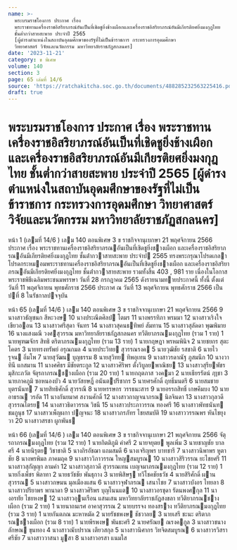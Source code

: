 ```yaml
---
name: >-
  พระบรมราชโองการ ประกาศ เรื่อง
  พระราชทานเครื่องราชอิสริยาภรณ์อันเป็นที่เชิดชูยิ่งช้างเผือกและเครื่องราชอิสริยาภรณ์อันมีเกียรติยศยิ่งมงกุฎไทย
  ชั้นต่ำกว่าสายสะพาย ประจำปี 2565
  [ผู้ดำรงตำแหน่งในสถาบันอุดมศึกษาของรัฐที่ไม่เป็นข้าราชการ กระทรวงการอุดมศึกษา
  วิทยาศาสตร์ วิจัยและนวัตกรรม มหาวิทยาลัยราชภัฏสกลนคร]
date: '2023-11-21'
category: ข พิเศษ
volume: 140
section: 3
page: 65 เล่มที่ 14/6
source: 'https://ratchakitcha.soc.go.th/documents/488285232563225416.pdf'
draft: true
---
```


# พระบรมราชโองการ ประกาศ เรื่อง พระราชทานเครื่องราชอิสริยาภรณ์อันเป็นที่เชิดชูยิ่งช้างเผือกและเครื่องราชอิสริยาภรณ์อันมีเกียรติยศยิ่งมงกุฎไทย ชั้นต่ำกว่าสายสะพาย ประจำปี 2565 [ผู้ดำรงตำแหน่งในสถาบันอุดมศึกษาของรัฐที่ไม่เป็นข้าราชการ กระทรวงการอุดมศึกษา วิทยาศาสตร์ วิจัยและนวัตกรรม มหาวิทยาลัยราชภัฏสกลนคร]

หน้า 1 (เลมที่ 14/6 ) เลม 140 ตอนพิเศษ 3 ข ราชกิจจานุเบกษา 21 พฤศจิกายน 2566 ประกาศ เรื่อง พระราชทานเครื่องราชอิสริยาภรณอันเป็นที่เชิดชูยิ่งชางเผือก และเครื่องราชอิสริยาภรณอันมีเกียรติยศยิ่งมงกุฎไทย ชั้นต่ํากวาสายสะพาย ประจําป 2565 ทรงพระกรุณาโปรดเกลาโปรดกระหมอมพระราชทานเครื่องราชอิสริยาภรณอันเป็นที่เชิดชูยิ่งชางเผือก และเครื่องราชอิสริยาภรณอันมีเกียรติยศยิ่งมงกุฎไทย ชั้นต่ํากวาสายสะพาย รวมทั้งสิ้น 403 , 981 ราย เนื่องในโอกาสพระราชพิธีเฉลิมพระชนมพรรษา วันที่ 28 กรกฎาคม 2565 ดังรายนามทายประกาศนี้ ทั้งนี้ ตั้งแต่วันที่ 11 พฤศจิกายน พุทธศักราช 2566 ประกาศ ณ วันที่ 13 พฤศจิกายน พุทธศักราช 2566 เป็นปที่ 8 ในรัชกาลปจจุบัน

หน้า 65 (เลมที่ 14/6 ) เลม 140 ตอนพิเศษ 3 ข ราชกิจจานุเบกษา 21 พฤศจิกายน 2566 9 นางสาวธัญชนก สีหะวงษ 10 นางประณีตศิลป โตมร 11 นางพรรทิภา พรมมา 12 นางสาวเริงใจ เขียวออน 13 นางสาวศรีสุดา จันทร 14 นางสาวสุคนธทิพย์ สัมทาน 15 นางสาวสุลัดดา พุฒพิมาย 16 นางแสงมณี วงศสุวรรณ มหาวิทยาลัยราชภัฏสกลนคร ทวีติยาภรณมงกุฎไทย (รวม 1 ราย) 1 นายพุฑฒจักร สิทธิ ตริตาภรณมงกุฎไทย (รวม 13 ราย) 1 นายกฤษฎา พรหมพินิจ 2 นายชยกร สุตะโคตร 3 นายทรงทรัพย์ อรุณกมล 4 นายประวิทย สุวรรณรงค 5 นายวุฒิชัย รสชาติ 6 นายไวรุจน อิ่มโพ 7 นายสุวัฒน บุญธรรม 8 นายสุวิทย ทิพอุเทน 9 นางสาวรดาณัฐ ภูสมนึก 10 นางวาทินี แกสมาน 11 นางศศิธร มีชัยตระกูล 12 นางสาวศิริพร ตั้งวิบูลยพาณิชย 13 นางสาวสุรียพัชร มุสิกะภวัต จัตุรถาภรณชางเผือก (รวม 20 ราย) 1 นายกฤตภาส วงคมา 2 นายเธียรรัตน์ ฦาชา 3 นายภาคภูมิ ซอหนองบัว 4 นายวัสยษฎิ์ อนันตปรีชากร 5 นายศรศักดิ์ ฤทธิ์มนตรี 6 นายสมชาย บุตรนันท 7 นายสิทธิศักดิ์ สุวรรณี 8 นายหรรษกร วรรธนะสาร 9 นายอรรถสิทธิ์ เกษคึมบง 10 นายอาธรณ วรอัด 11 นางกันยมาศ สงวนศักดิ์ 12 นางสาวกาญจนาภรณ นิลจินดา 13 นางสาวกุลวดี สุวรรณไตรย 14 นางสาวธิดาวรรณ วิชนี 15 นางสาวประภาวรรณ ทองศรี 16 นางสาวพัทธนันท ชมภูนุช 17 นางสาวเพ็ญผกา ปญจนะ 18 นางสาวภรภัทร ไชยสมบัติ 19 นางสาววรรณพร หันไชยุงวา 20 นางสาวสรชา ผูกพันธ

หน้า 66 (เลมที่ 14/6 ) เลม 140 ตอนพิเศษ 3 ข ราชกิจจานุเบกษา 21 พฤศจิกายน 2566 จัตุรถาภรณมงกุฎไทย (รวม 12 ราย) 1 นายกิตติภูมิ คําศรี 2 นายจยุตย พูลเพิ่ม 3 นายชาญชัย บาลศรี 4 นายนิรุตย วิชาชาติ 5 นางกิรอัชฌา แถมสมดี 6 นางเจริญพร บาทชารี 7 นางสาวนิพาพร หูตาชัย 8 นางพรพิมล ภาคมฤค 9 นางสาววิภาวรรณ ใหญสมบูรณ 10 นางสาวสิริวรรณ ยะไชยศรี 11 นางสาวสุกัญญา ลามคํา 12 นางสาวสุภาวดี สุวรรณเทน เบญจมาภรณมงกุฎไทย (รวม 12 ราย) 1 นายกิ่งเพ็ชร พิลาทา 2 นายธวัชชัย พันธุกาง 3 นายพิสิษฐ ทวีโชคชัยธวัช 4 นายสิริศักดิ์ ผานสุวรรณ 5 นางสาวกษมน มุลเมืองแสน 6 นางสาวจุฬาภรณ เสนาไชย 7 นางสาวบังอร ไทยลา 8 นางสาวปรียาพร พานาดา 9 นางสาวศิริพร บุญโนนแต 10 นางสาวอรชุดา รัตนพงศกุล 11 นางอรทัย ไชยหงษ 12 นางสาวอุนเรือน แสนเสน มหาวิทยาลัยราชภัฏสงขลา ทวีติยาภรณชางเผือก (รวม 2 ราย) 1 นายนาถนเรศ อาคาสุวรรณ 2 นายบรรจง ทองสราง ทวีติยาภรณมงกุฎไทย (รวม 3 ราย) 1 นายกันตภณ มะหาหมัด 2 นายรัชชพงษ ชัชวาลย 3 นายเสรี ชะนะ ตริตาภรณชางเผือก (รวม 8 ราย) 1 นายพีรพงษ พันธะศรี 2 นายศรัณย ณรงคกูล 3 นางสาวชนางลักษณ ขุนทอง 4 นางสาวณับปราณ เตียวสกุล 5 นางสาวนิศากร วิทจิตสมบูรณ 6 นางสาวรวิสรา ศรีชัย 7 นางสาววาสนา มูสา 8 นางสาวอรสา แนมใส
